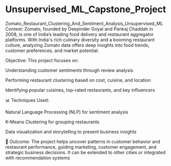 # Unsupervised_ML_Capstone_Project
Zomato_Restaurant_Clustering_And_Sentiment_Analysis_Unsupervised_ML
Context: Zomato, founded by Deepinder Goyal and Pankaj Chaddah in 2008, is one of India’s leading food delivery and restaurant aggregator platforms. With India's rich culinary diversity and a booming restaurant culture, analyzing Zomato data offers deep insights into food trends, customer preferences, and market potential.

Objective: This project focuses on:

Understanding customer sentiments through review analysis

Performing restaurant clustering based on cost, cuisine, and location

Identifying popular cuisines, top-rated restaurants, and key influencers

📊 Techniques Used:

Natural Language Processing (NLP) for sentiment analysis

K-Means Clustering for grouping restaurants

Data visualization and storytelling to present business insights

🎯 Outcome: The project helps uncover patterns in customer behavior and restaurant performance, guiding marketing, customer engagement, and strategic business decisions. It can be extended to other cities or integrated with recommendation systems
